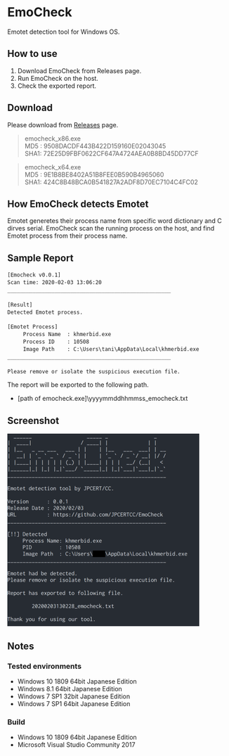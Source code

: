 # EmoCheck

Emotet detection tool for Windows OS.

## How to use

1. Download EmoCheck from Releases page.
2. Run EmoCheck on the host.
3. Check the exported report.

## Download

Please download from [Releases](https://github.com/JPCERTCC/EmoCheck/releases) page.

> emocheck_x86.exe  
>   MD5 : 9508DACDF443B422D159160E02043045  
>   SHA1: 72E25D9FBF0622CF647A4724AEA0B8BD45DD77CF  

> emocheck_x64.exe  
>   MD5 : 9E1B8BE8402A51B8FEE0B590B4965060  
>   SHA1: 424C8B48BCA0B541827A2ADF8D70EC7104C4FC02  

## How EmoCheck detects Emotet

Emotet generetes their process name from specific word dictionary and C dirves serial.
EmoCheck scan the running process on the host, and find Emotet process from their process name.

## Sample Report

```txt
[Emocheck v0.0.1]
Scan time: 2020-02-03 13:06:20
____________________________________________________

[Result] 
Detected Emotet process.

[Emotet Process] 
     Process Name  : khmerbid.exe
     Process ID    : 10508
     Image Path    : C:\Users\tani\AppData\Local\khmerbid.exe
____________________________________________________

Please remove or isolate the suspicious execution file.
```

The report will be exported to the following path.

- [path of emocheck.exe]\yyyymmddhhmmss_emocheck.txt

## Screenshot

<div align="left"><img src="./img/report_en.png"></div>

## Notes

### Tested environments

- Windows 10 1809 64bit Japanese Edition
- Windows 8.1 64bit Japanese Edition
- Windows 7 SP1 32bit Japanese Edition
- Windows 7 SP1 64bit Japanese Edition

### Build

- Windows 10 1809 64bit Japanese Edition
- Microsoft Visual Studio Community 2017
